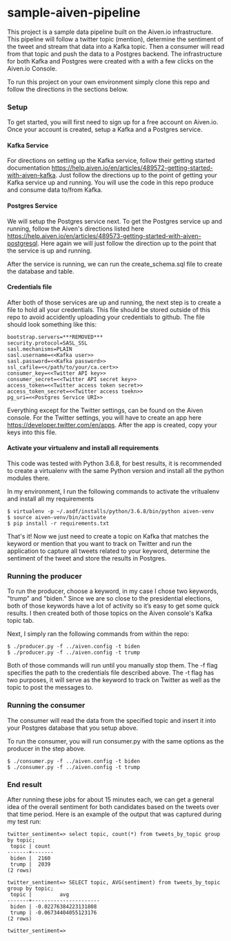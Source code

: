 # sample-aiven-pipeline

This project is a sample data pipeline built on the Aiven.io infrastructure. This pipeline will follow a twitter topic (mention), determine the sentiment of the tweet and stream that data into a Kafka topic.  Then a consumer will read from that topic and push the data to a Postgres backend.  The infrastructure for both Kafka and Postgres were created with a with a few clicks on the Aiven.io Console.  

To run this project on your own environment simply clone this repo and follow the directions in the sections below.

### Setup

To get started, you will first need to sign up for a free account on Aiven.io.  Once your account is created, setup a Kafka and a Postgres service.  

#### Kafka Service

For directions on setting up the Kafka service, follow their getting started documentation https://help.aiven.io/en/articles/489572-getting-started-with-aiven-kafka.  Just follow the directions up to the point of getting your Kafka service up and running.  You will use the code in this repo produce and consume data to/from Kafka.

#### Postgres Service

We will setup the Postgres service next.  To get the Postgres service up and running, follow the Aiven's directions listed here https://help.aiven.io/en/articles/489573-getting-started-with-aiven-postgresql.  Here again we will just follow the direction up to the point that the service is up and running.  

After the service is running, we can run the create_schema.sql file to create the database and table.

#### Credentials file

After both of those services are up and running, the next step is to create a file to hold all your credentials.  This file should be stored outside of this repo to avoid accidently uploading your credentials to github.  The file should look something like this:

```
bootstrap.servers=***REMOVED***
security.protocol=SASL_SSL
sasl.mechanisms=PLAIN
sasl.username=<<Kafka user>>
sasl.password=<<Kafka password>>
ssl_cafile=<</path/to/your/ca.cert>>
consumer_key=<<Twitter API key>>
consumer_secret=<<Twitter API secret key>>
access_token=<<Twitter access token secret>>
access_token_secret=<<Twitter access toekn>>
pg_uri=<<Postgres Service URI>>
```

Everything except for the Twitter settings, can be found on the Aiven console.  For the Twitter settings, you will have to create an app here  https://developer.twitter.com/en/apps. After the app is created, copy your keys into this file.  

#### Activate your virtualenv and install all requirements

This code was tested with Python 3.6.8, for best results, it is recommended to create a virtualenv with the same Python version and install all the python modules there.  

In my environment, I run the following commands to activate the vritualenv and install all my requirements

```
$ virtualenv -p ~/.asdf/installs/python/3.6.8/bin/python aiven-venv
$ source aiven-venv/bin/activate
$ pip install -r requirements.txt
```

That's it!  Now we just need to create a topic on Kafka that matches the keyword or mention that you want to track on Twitter and run the application to capture all tweets related to your keyword, determine the sentiment of the tweet and store the results in Postgres.


### Running the producer

To run the producer, choose a keyword, in my case I chose two keywords, "trump" and "biden."  Since we are so close to the presidential elections, both of those keywords have a lot of activity so it’s easy to get some quick results.  I then created both of those topics on the Aiven console's Kafka topic tab.  

Next, I simply ran the following commands from within the repo:

```
$ ./producer.py -f ../aiven.config -t biden
$ ./producer.py -f ../aiven.config -t trump
```

Both of those commands will run until you manually stop them.  The -f flag specifies the path to the credentials file described above.  The -t flag has two purposes, it will serve as the keyword to track on Twitter as well as the topic to post the messages to.  

### Running the consumer

The consumer will read the data from the specified topic and insert it into your Postgres database that you setup above.  

To run the consumer, you will run consumer.py with the same options as the producer in the step above.

```
$ ./consumer.py -f ../aiven.config -t biden
$ ./consumer.py -f ../aiven.config -t trump
```

### End result

After running these jobs for about 15 minutes each, we can get a general idea of the overall sentiment for both candidates based on the tweets over that time period.  Here is an example of the output that was captured during my test run:

```
twitter_sentiment=> select topic, count(*) from tweets_by_topic group by topic;
 topic | count
-------+-------
 biden |  2160
 trump |  2039
(2 rows)

twitter_sentiment=> SELECT topic, AVG(sentiment) from tweets_by_topic group by topic;
 topic |         avg
-------+----------------------
 biden | -0.02276384223131808
 trump | -0.06734404055123176
(2 rows)

twitter_sentiment=>
```
